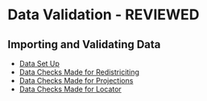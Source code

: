 # Data Validation - REVIEWED

## Importing and Validating Data
* [Data Set Up](dataSetup.md)
* [Data Checks Made for Redistriciting](checkRedistrict.md)
* [Data Checks Made for Projections](checkProjections.md)
* [Data Checks Made for Locator](checkLocator.md) 
